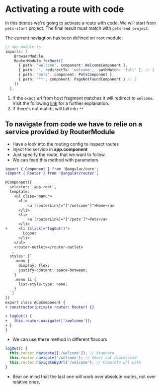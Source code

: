 # Activating a route with code

In this demos we're going to activate a route with code. We will start from `pets-start` project. The final result must match with `pets-end project`.

The current naviagtion has been defined on `root` module.

```ts
// app.module.ts
imports: [
    BrowserModule,
    RouterModule.forRoot([
      { path: 'welcome', component: WelcomeComponent },
      { path: '', redirectTo: 'welcome',  pathMatch: 'full' }, // 1
      { path: 'pets', component: PetsComponent },
      { path: '**', component: PageNotFoundComponent } // 2
    ])
  ],
```

1. If the `exact` url from host fragment matches it will redirect to `welcome`. Visit the following [link](https://stackoverflow.com/questions/42992212/in-angular-what-is-pathmatch-full-and-what-effect-does-it-have) for a further explanation. 
2. If there's not match, will fall into `**`

## To navigate from code we have to relie on a service provided by RouterModule

* Have a look into the routing config to inspect routes
* Inject the service in __app.component__
* Just specify the route, that we want to follow.
* We can feed this method with parameters

```diff app.component.ts
import { Component } from '@angular/core';
+import { Router } from '@angular/router';

@Component({
  selector: 'app-root',
  template: `
    <ul class="menu">
      <li>
          <a [routerLink]="['/welcome']">Home</a>
      </li>
      <li>
          <a [routerLink]="['/pets']">Pets</a>
      </li>
+     <li (click)="logOut()">
        Logout
      </li>
    </ul>
    <router-outlet></router-outlet>
  `,
  styles: [`
    .menu {
      display: flex;
      justify-content: space-between;
    }
    .menu li {
      list-style-type: none;
    }
  `]
})
export class AppComponent {
+ constructor(private router: Router) {}

+ logOut() {
+   this.router.navigate(['/welcome']);
+ }
}

```

*  We can use these method in different flavours

```typescript
logOut() {
  this.router.navigate(['/welcome']); // Standard
  this.router.navigate('/welcome'); // Short-cut deprecated
  this.router.navigateByUrl('/welcome'); // Complete url path
}
```

* Bear on mind that the last one will work over absolute routes, not over relative ones. 
